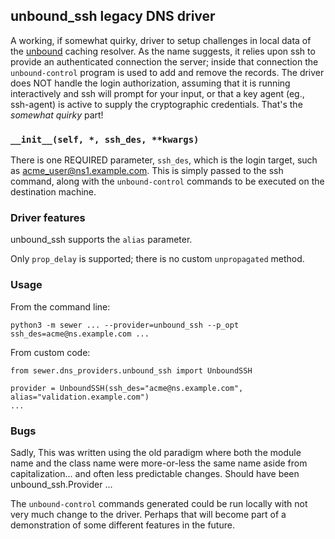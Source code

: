 ## unbound_ssh legacy DNS driver

A working, if somewhat quirky, driver to setup challenges in local data of
the [unbound](https://nlnetlabs.nl/projects/unbound/about/) caching
resolver.  As the name suggests, it relies upon ssh to provide an
authenticated connection the server; inside that connection the
`unbound-control` program is used to add and remove the records.  The driver
does NOT handle the login authorization, assuming that it is running
interactively and ssh will prompt for your input, or that a key agent (eg.,
ssh-agent) is active to supply the cryptographic credentials.  That's the
_somewhat quirky_ part!

### `__init__(self, *, ssh_des, **kwargs)`

There is one REQUIRED parameter, `ssh_des`, which is the login target, such
as acme_user@ns1.example.com.  This is simply passed to the ssh command,
along with the `unbound-control` commands to be executed on the destination
machine.

### Driver features

unbound_ssh supports the `alias` parameter.

Only `prop_delay` is supported; there is no custom `unpropagated` method.

### Usage

From the command line:

    python3 -m sewer ... --provider=unbound_ssh --p_opt ssh_des=acme@ns.example.com ...

From custom code:

    from sewer.dns_providers.unbound_ssh import UnboundSSH

    provider = UnboundSSH(ssh_des="acme@ns.example.com", alias="validation.example.com")
    ...

### Bugs

Sadly, This was written using the old paradigm where both the module name
and the class name were more-or-less the same name aside from
capitalization... and often less predictable changes.  Should have been
unbound_ssh.Provider ...

The `unbound-control` commands generated could be run locally with not very
much change to the driver.  Perhaps that will become part of a demonstration
of some different features in the future.
